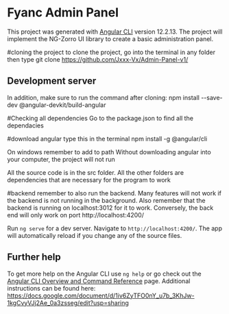 # Fyanc Admin Panel

This project was generated with [Angular CLI](https://github.com/angular/angular-cli) version 12.2.13.
The project will implement the NG-Zorro UI library to create a basic administration panel.

#cloning the project
to clone the project, go into the terminal in any folder then type git clone https://github.com/Jxxx-Vx/Admin-Panel-v1/

## Development server
In addition, make sure to run the command after cloning: npm install --save-dev @angular-devkit/build-angular

#Checking all dependencies
Go to the package.json to find all the dependacies 

#download angular
type this in the terminal npm install -g @angular/cli

On windows remember to add to path
Without downloading angular into your computer, the project will not run

All the source code is in the src folder. All the other folders are dependencies that are necessary for the program to work

#backend
remember to also run the backend. Many features will not work if the backend is not running in the background. Also remember that the backend is running on localhost:3012 for it to work. Conversely, the back end will only work on port http://localhost:4200/


Run `ng serve` for a dev server. Navigate to `http://localhost:4200/`. The app will automatically reload if you change any of the source files.


## Further help

To get more help on the Angular CLI use `ng help` or go check out the [Angular CLI Overview and Command Reference](https://angular.io/cli) page.
Additional instructions can be found here: https://docs.google.com/document/d/1iv6ZyTFO0nY_u7b_3KhJw-1kgCvyVJj2Ae_0a3zsseg/edit?usp=sharing
